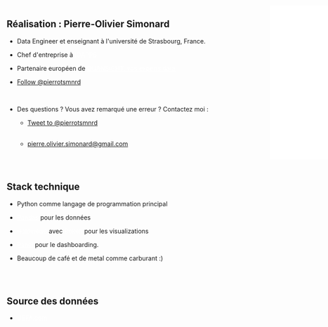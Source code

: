 <div style="position: fixed;float: right;margin-left: 600px;margin-top:0px;">
    <iframe src="/linkedin" style="height:350px;width:350px;border:transparent;"></iframe>
</div>



## Réalisation : Pierre-Olivier Simonard

- Data Engineer et enseignant à l'université de Strasbourg, France.
 
- Chef d'entreprise à <a target="blank" href="https://www.ioapps.io"  style="color:white"> IOAPPS </a>  
 
- Partenaire européen de <a target="blank" href="https://www.quansight.com/"  style="color:white"> QUANSIGHT, vos experts data </a>  


- <a target="blank" href="https://twitter.com/pierrotsmnrd?ref_src=twsrc%5Etfw" class="twitter-follow-button" data-show-count="false">Follow @pierrotsmnrd</a><script async src="https://platform.twitter.com/widgets.js" charset="utf-8"></script>


<br />

- Des questions ? Vous avez remarqué une erreur ?  Contactez moi : 

    - <a target="blank" href="https://twitter.com/intent/tweet?screen_name=pierrotsmnrd&ref_src=twsrc%5Etfw" class="twitter-mention-button" data-show-count="false">Tweet to @pierrotsmnrd</a><script async src="https://platform.twitter.com/widgets.js" charset="utf-8"></script> <br /> <br />

    -   <a target="blank" href="mailto:pierre.olivier.simonard@gmail.com"  style="color:white">pierre.olivier.simonard@gmail.com</a>

<br /><br />
## Stack technique

- Python comme langage de programmation principal
- <a target="blank"  href="pandas.pydata.org/" style="color:white;">Pandas</a> pour les données
 
- <a target="blank"  href="http://holoviews.org/" style="color:white;">Holoviews</a> avec <a target="blank" href="https://docs.bokeh.org/" style="color:white;">Bokeh</a> pour les visualizations
 
- <a target="blank"  href="https://panel.holoviz.org/" style="color:white;">Panel</a> pour le dashboarding.
 
- Beaucoup de café et de metal comme carburant :)


<br /><br />
## Source des données

- <a target="blank" href="https://www.uefa.com/uefaeuro-2020/" style="color:white;">UEFA.com</a>


